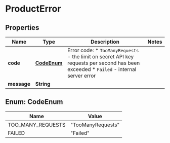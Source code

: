 

# ProductError


## Properties

| Name | Type | Description | Notes |
|------------ | ------------- | ------------- | -------------|
|**code** | [**CodeEnum**](#CodeEnum) | Error code:  * `TooManyRequests` - the limit on secret API key requests per second has been exceeded  * `Failed` - internal server error  |  |
|**message** | **String** |  |  |


## Enum: CodeEnum

| Name | Value |
|---- | ----- |
| TOO_MANY_REQUESTS | &quot;TooManyRequests&quot; |
| FAILED | &quot;Failed&quot; |



